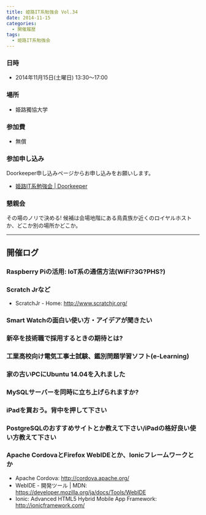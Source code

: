 ```yaml
---
title: 姫路IT系勉強会 Vol.34
date: 2014-11-15
categories:
  - 開催履歴
tags:
  - 姫路IT系勉強会
---
```


### 日時

- 2014年11月15日(土曜日) 13:30～17:00

### 場所

- 姫路獨協大学

### 参加費

- 無償

### 参加申し込み

Doorkeeper申し込みページからお申し込みをお願いします。

- [姫路IT系勉強会 | Doorkeeper](http://histudy.doorkeeper.jp/)

### 懇親会

その場のノリで決める!
候補は会場地階にある鳥貴族か近くのロイヤルホストか、どこか別の場所かどこか。

------------------------------------------------------------------------

開催ログ
--------

### Raspberry Piの活用: IoT系の通信方法(WiFi?3G?PHS?)

### Scratch Jrなど

- ScratchJr - Home: <http://www.scratchjr.org/>

### Smart Watchの面白い使い方・アイデアが聞きたい

### 新卒を技術職で採用するときの期待とは?

### 工業高校向け電気工事士試験、鑑別問題学習ソフト(e-Learning)

### 家の古いPCにUbuntu 14.04を入れました

### MySQLサーバーを同時に立ち上げられますか?

### iPadを買おう。背中を押して下さい

### PostgreSQLのおすすめサイトとか教えて下さい/iPadの格好良い使い方教えて下さい

### Apache CordovaとFirefox WebIDEとか、Ionicフレームワークとか

- Apache Cordova: <http://cordova.apache.org/>
- WebIDE - 開発ツール | MDN: <https://developer.mozilla.org/ja/docs/Tools/WebIDE>
- Ionic: Advanced HTML5 Hybrid Mobile App Framework: <http://ionicframework.com/>
